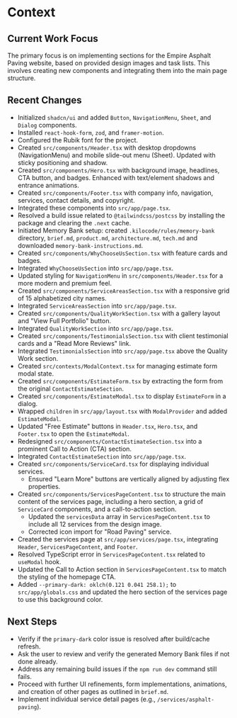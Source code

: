 # Context

## Current Work Focus
The primary focus is on implementing sections for the Empire Asphalt Paving website, based on provided design images and task lists. This involves creating new components and integrating them into the main page structure.

## Recent Changes
*   Initialized `shadcn/ui` and added `Button`, `NavigationMenu`, `Sheet`, and `Dialog` components.
*   Installed `react-hook-form`, `zod`, and `framer-motion`.
*   Configured the Rubik font for the project.
*   Created `src/components/Header.tsx` with desktop dropdowns (NavigationMenu) and mobile slide-out menu (Sheet). Updated with sticky positioning and shadow.
*   Created `src/components/Hero.tsx` with background image, headlines, CTA button, and badges. Enhanced with text/element shadows and entrance animations.
*   Created `src/components/Footer.tsx` with company info, navigation, services, contact details, and copyright.
*   Integrated these components into `src/app/page.tsx`.
*   Resolved a build issue related to `@tailwindcss/postcss` by installing the package and clearing the `.next` cache.
*   Initiated Memory Bank setup: created `.kilocode/rules/memory-bank` directory, `brief.md`, `product.md`, `architecture.md`, `tech.md` and downloaded `memory-bank-instructions.md`.
*   Created `src/components/WhyChooseUsSection.tsx` with feature cards and badges.
*   Integrated `WhyChooseUsSection` into `src/app/page.tsx`.
*   Updated styling for `NavigationMenu` in `src/components/Header.tsx` for a more modern and premium feel.
*   Created `src/components/ServiceAreasSection.tsx` with a responsive grid of 15 alphabetized city names.
*   Integrated `ServiceAreasSection` into `src/app/page.tsx`.
*   Created `src/components/QualityWorkSection.tsx` with a gallery layout and "View Full Portfolio" button.
*   Integrated `QualityWorkSection` into `src/app/page.tsx`.
*   Created `src/components/TestimonialsSection.tsx` with client testimonial cards and a "Read More Reviews" link.
*   Integrated `TestimonialsSection` into `src/app/page.tsx` above the Quality Work section.
*   Created `src/contexts/ModalContext.tsx` for managing estimate form modal state.
*   Created `src/components/EstimateForm.tsx` by extracting the form from the original `ContactEstimateSection`.
*   Created `src/components/EstimateModal.tsx` to display `EstimateForm` in a dialog.
*   Wrapped `children` in `src/app/layout.tsx` with `ModalProvider` and added `EstimateModal`.
*   Updated "Free Estimate" buttons in `Header.tsx`, `Hero.tsx`, and `Footer.tsx` to open the `EstimateModal`.
*   Redesigned `src/components/ContactEstimateSection.tsx` into a prominent Call to Action (CTA) section.
*   Integrated `ContactEstimateSection` into `src/app/page.tsx`.
*   Created `src/components/ServiceCard.tsx` for displaying individual services.
    *   Ensured "Learn More" buttons are vertically aligned by adjusting flex properties.
*   Created `src/components/ServicesPageContent.tsx` to structure the main content of the services page, including a hero section, a grid of `ServiceCard` components, and a call-to-action section.
    *   Updated the `servicesData` array in `ServicesPageContent.tsx` to include all 12 services from the design image.
    *   Corrected icon import for "Road Paving" service.
*   Created the services page at `src/app/services/page.tsx`, integrating `Header`, `ServicesPageContent`, and `Footer`.
*   Resolved TypeScript error in `ServicesPageContent.tsx` related to `useModal` hook.
*   Updated the Call to Action section in `ServicesPageContent.tsx` to match the styling of the homepage CTA.
*   Added `--primary-dark: oklch(0.121 0.041 258.1);` to `src/app/globals.css` and updated the hero section of the services page to use this background color.

## Next Steps
*   Verify if the `primary-dark` color issue is resolved after build/cache refresh.
*   Ask the user to review and verify the generated Memory Bank files if not done already.
*   Address any remaining build issues if the `npm run dev` command still fails.
*   Proceed with further UI refinements, form implementations, animations, and creation of other pages as outlined in `brief.md`.
*   Implement individual service detail pages (e.g., `/services/asphalt-paving`).